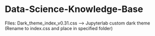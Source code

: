 # Data-Science-Knowledge-Base

FIles: Dark_theme_index_v0.31.css --> Jupyterlab custom dark theme (Rename to index.css and place in specified folder)

